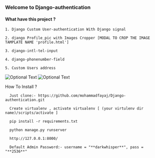 ### Welcome to Django-authentication
 
#### What have this project ?
```
1. Django Custom User-authentication With Django signal

2. django Profile_pic with Images Cropper [MODAL TO CROP THE IMAGE TAMPLATE NAME 'profile.html']

3. django-intl-tel-input

4. django-phonenumber-field

5. Custom Users address
```
![Optional Text](https://github.com/mohammadfayaj/Django-authentication/blob/mohammadfayaj-patch-1/Screenshot%20(13).png)
![Optional Text](https://github.com/mohammadfayaj/Django-authentication/blob/mohammadfayaj-patch-1/Screenshot%20(15).png)

How To Install ?
```
  Just clone:- https://github.com/mohammadfayaj/Django-authentication.git

  Create virtualenv , activate virtualenv [ (your virtulenv dir name)/scripts/activate ]

  pip install -r requirements.txt

  python manage.py runserver

  http://127.0.0.1:8000/

  Default Admin Password:- username = "**darkwhisper**", pass = "**2536**"
```
